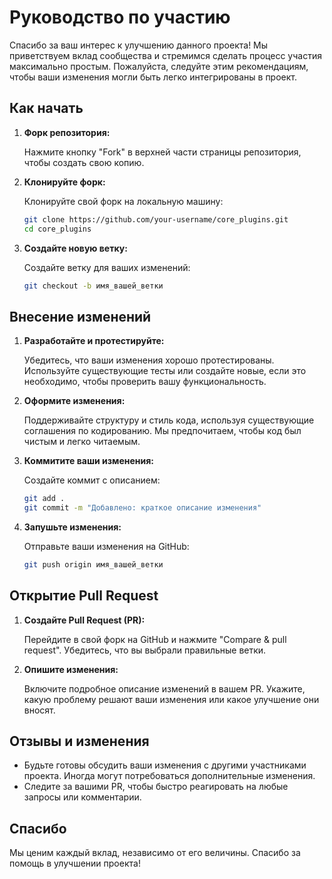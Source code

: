 # Руководство по участию

Спасибо за ваш интерес к улучшению данного проекта! Мы приветствуем вклад сообщества и стремимся сделать процесс участия максимально простым. Пожалуйста, следуйте этим рекомендациям, чтобы ваши изменения могли быть легко интегрированы в проект.

## Как начать

1. **Форк репозитория:**

   Нажмите кнопку "Fork" в верхней части страницы репозитория, чтобы создать свою копию.

2. **Клонируйте форк:**

   Клонируйте свой форк на локальную машину:

   ```bash
   git clone https://github.com/your-username/core_plugins.git
   cd core_plugins
   ```

3. **Создайте новую ветку:**

   Создайте ветку для ваших изменений:

   ```bash
   git checkout -b имя_вашей_ветки
   ```

## Внесение изменений

1. **Разработайте и протестируйте:**

   Убедитесь, что ваши изменения хорошо протестированы. Используйте существующие тесты или создайте новые, если это необходимо, чтобы проверить вашу функциональность.

2. **Оформите изменения:**

   Поддерживайте структуру и стиль кода, используя существующие соглашения по кодированию. Мы предпочитаем, чтобы код был чистым и легко читаемым.

3. **Коммитите ваши изменения:**

   Создайте коммит с описанием:

   ```bash
   git add .
   git commit -m "Добавлено: краткое описание изменения"
   ```

4. **Запушьте изменения:**

   Отправьте ваши изменения на GitHub:

   ```bash
   git push origin имя_вашей_ветки
   ```

## Открытие Pull Request

1. **Создайте Pull Request (PR):**

   Перейдите в свой форк на GitHub и нажмите "Compare & pull request". Убедитесь, что вы выбрали правильные ветки.

2. **Опишите изменения:**

   Включите подробное описание изменений в вашем PR. Укажите, какую проблему решают ваши изменения или какое улучшение они вносят.

## Отзывы и изменения

- Будьте готовы обсудить ваши изменения с другими участниками проекта. Иногда могут потребоваться дополнительные изменения.
- Следите за вашими PR, чтобы быстро реагировать на любые запросы или комментарии.

## Спасибо

Мы ценим каждый вклад, независимо от его величины. Спасибо за помощь в улучшении проекта!